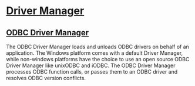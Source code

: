 # **[Driver Manager](https://learn.microsoft.com/en-us/sql/connect/odbc/linux-mac/installing-the-driver-manager?view=sql-server-ver16)**

## **[ODBC Driver Manager](https://insightsoftware.com/blog/what-is-odbc/#:~:text=Open%20Database%20Connectivity%20(ODBC)%20is,based%20data%20access%20was%20born.)**

The ODBC Driver Manager loads and unloads ODBC drivers on behalf of an application. The Windows platform comes with a default Driver Manager, while non-windows platforms have the choice to use an open source ODBC Driver Manager like unixODBC and iODBC. The ODBC Driver Manager processes ODBC function calls, or passes them to an ODBC driver and resolves ODBC version conflicts.
